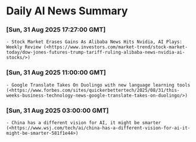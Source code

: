 # Daily AI News Summary

 ### [Sun, 31 Aug 2025 17:27:00 GMT]
    - Stock Market Erases Gains As Alibaba News Hits Nvidia, AI Plays: Weekly Review (<https://www.investors.com/market-trend/stock-market-today/dow-jones-futures-trump-tariff-ruling-alibaba-news-nvidia-ai-stocks/>)

### [Sun, 31 Aug 2025 11:00:00 GMT]
    - Google Translate Takes On Duolingo with new language learning tools (<https://www.forbes.com/sites/quickerbettertech/2025/08/31/this-weeks-business-technology-news-google-translate-takes-on-duolingo/>)

### [Sun, 31 Aug 2025 03:00:00 GMT]
    - China has a different vision for AI, it might be smarter (<https://www.wsj.com/tech/ai/china-has-a-different-vision-for-ai-it-might-be-smarter-581f1e44>)